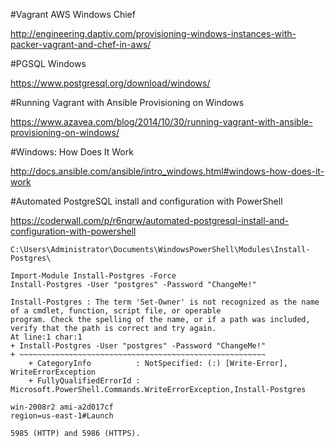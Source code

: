 
#Vagrant AWS Windows Chief

http://engineering.daptiv.com/provisioning-windows-instances-with-packer-vagrant-and-chef-in-aws/

#PGSQL Windows

https://www.postgresql.org/download/windows/

#Running Vagrant with Ansible Provisioning on Windows

https://www.azavea.com/blog/2014/10/30/running-vagrant-with-ansible-provisioning-on-windows/

#Windows: How Does It Work

http://docs.ansible.com/ansible/intro_windows.html#windows-how-does-it-work

#Automated PostgreSQL install and configuration with PowerShell

https://coderwall.com/p/r6nqrw/automated-postgresql-install-and-configuration-with-powershell

```
C:\Users\Administrator\Documents\WindowsPowerShell\Modules\Install-Postgres\

Import-Module Install-Postgres -Force
Install-Postgres -User "postgres" -Password "ChangeMe!"
```
```
Install-Postgres : The term 'Set-Owner' is not recognized as the name of a cmdlet, function, script file, or operable
program. Check the spelling of the name, or if a path was included, verify that the path is correct and try again.
At line:1 char:1
+ Install-Postgres -User "postgres" -Password "ChangeMe!"
+ ~~~~~~~~~~~~~~~~~~~~~~~~~~~~~~~~~~~~~~~~~~~~~~~~~~~~~~~
    + CategoryInfo          : NotSpecified: (:) [Write-Error], WriteErrorException
    + FullyQualifiedErrorId : Microsoft.PowerShell.Commands.WriteErrorException,Install-Postgres
```
```
win-2008r2 ami-a2d017cf 
region=us-east-1#Launch

5985 (HTTP) and 5986 (HTTPS).

```

